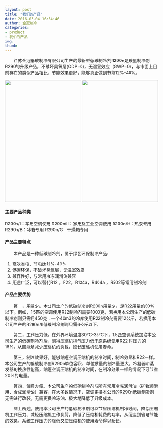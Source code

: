 ```yaml
---
layout: post
title: "我们的产品"
date: 2016-03-04 16:54:46
author: 金冠制冷
categories: 
- product
- 我们的产品
img: 
thumb: 
---
```


　　江苏金冠低碳制冷有限公司生产的最新型低碳制冷剂R290n是碳氢制冷剂R290的升级产品，不破坏臭氧层(ODP=0)，无温室效应（GWP=0），与市面上目前存在的类似产品相比，节能效果更好，能够真正做到节能12%-40%。
<!--more-->

<div  align="center">    
<img src="http://www.jg-zl.com/assets/img/product1.jpg" height="400px" width="250px">
<img src="http://www.jg-zl.com/assets/img/product2.jpg" height="400px" width="250px">
</div>

#### 主要产品种类

R290n/Ⅰ：车用空调使用
R290n/Ⅱ：家用及工业空调使用
R290n/H：热泵专用
R290n/B：冰箱专用
R290n/G：干燥箱专用

#### 产品主要特点

　　本产品是一种低碳制冷剂，属于绿色环保制冷产品:

1. 高效省电，节电达12%-40%
2. 低碳环保，不破坏臭氧层，无温室效应
3. 兼容性好，与常用冷冻润滑油兼容
4. 用途广泛，可以替代R12 ，R22，R134a，R404a ，R502等常用制冷剂

#### 产品主要优势

　　第一，用量少。本公司生产的低碳制冷剂R290n用量少，是R22用量的50%以下。例如，1.5匹的空调使用R22制冷剂需要1000克，若换用本公司生产的低碳制冷剂则只需用450克；一个40m3的冷库使用R22制冷剂需要12公斤，若换用本公司生产的R290n/Ⅱ低碳制冷剂则只需6公斤以下。

　　第二，工作压力低。在外界环境温度30℃-35℃下，1.5匹空调系统加注本公司生产的低碳制冷剂后，测得压缩机排气压力低于原系统使用R22 时压力的15%，从而能够减少压缩机的负载，延长压缩机使用寿命。

　　第三，制冷效果好。能够缩短空调压缩机的制冷时间，制冷效果和R22一样。本公司生产的低碳制冷剂R290n单位容积、单位质量的制冷量更大，冷凝器和蒸发器的换热性能高，缩短空调压缩机的制冷时间，在制冷效果一样的情况下可节省20%的电量。

　　第四，使用方便。本公司生产的低碳制冷剂与所有常用冷冻润滑油（矿物润滑用、合成润滑油）兼容，在大多数情况下，空调更换本公司的R290n低碳制冷剂无需进行改装，无需更换冷冻油，极大地降低了升级成本。

　　综上所述，使用本公司生产的低碳制冷剂可以节省压缩机制冷时间，降低压缩机工作压力、减轻压缩机工作负荷，降低了压缩机耗费的功率，从而达到省电节能的效果。系统工作压力的降低又使压缩机的使用寿命得以延长。
